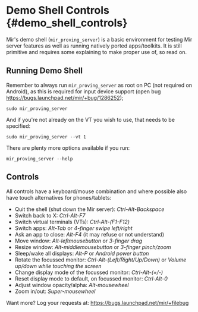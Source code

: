 Demo Shell Controls {#demo_shell_controls}
===================

Mir's demo shell (`mir_proving_server`) is a basic environment for testing
Mir server features as well as running natively ported apps/toolkits. It is
still primitive and requires some explaining to make proper use of, so read
on.

Running Demo Shell
------------------

Remember to always run `mir_proving_server` as root on PC (not required on
Android), as this is required for input device support (open bug
https://bugs.launchpad.net/mir/+bug/1286252);

    sudo mir_proving_server

And if you're not already on the VT you wish to use, that needs to be
specified:

    sudo mir_proving_server --vt 1

There are plenty more options available if you run:

    mir_proving_server --help

Controls
--------

All controls have a keyboard/mouse combination and where possible also have
touch alternatives for phones/tablets:

 - Quit the shell (shut down the Mir server): *Ctrl-Alt-Backspace*
 - Switch back to X: *Ctrl-Alt-F7*
 - Switch virtual terminals (VTs): *Ctrl-Alt-(F1-F12)*
 - Switch apps: *Alt-Tab* or *4-finger swipe left/right*
 - Ask an app to close: *Alt-F4* (it may refuse or not understand)
 - Move window: *Alt-leftmousebutton* or *3-finger drag*
 - Resize window: *Alt-middlemousebutton* or *3-finger pinch/zoom*
 - Sleep/wake all displays: *Alt-P* or *Android power button*
 - Rotate the focussed monitor: *Ctrl-Alt-(Left/Right/Up/Down)* or
   *Volume up/down while touching the screen*
 - Change display mode of the focussed monitor: *Ctrl-Alt-(=/-)*
 - Reset display mode to default, on focussed monitor: *Ctrl-Alt-0*
 - Adjust window opacity/alpha: *Alt-mousewheel*
 - Zoom in/out: *Super-mousewheel*

Want more? Log your requests at: https://bugs.launchpad.net/mir/+filebug
